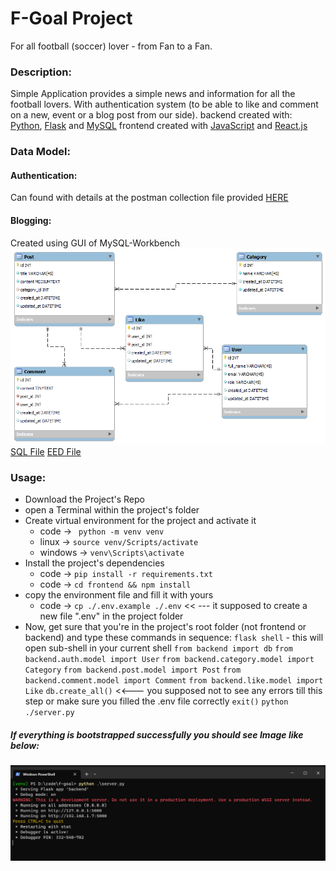 ﻿# F-Goal Project

For all football (soccer) lover - from Fan to a Fan.

### Description:

Simple Application provides a simple news and information for all the football lovers.
With authentication system (to be able to like and comment on a new, event or a blog post from our side).
backend created with: [Python](https://www.python.org/), [Flask](https://flask.palletsprojects.com/en/2.3.x/) and [MySQL](https://www.mysql.com/)
frontend created with [JavaScript](https://www.javascript.com/) and [React.js](https://react.dev/)

### Data Model:

#### Authentication:

Can found with details at the postman collection file provided [HERE](./F-Goal.postman_collection.json)

#### Blogging:

Created using GUI of MySQL-Workbench
<img src="./F-goal.png" />
[SQL File](./schema.sql)
[EED File](./F-Goal.mwb)

### Usage:

- Download the Project's Repo
- open a Terminal within the project's folder
- Create virtual environment for the project and activate it
  - code -> ` python -m venv venv`
  - linux -> `source venv/Scripts/activate`
  - windows -> `venv\Scripts\activate`
- Install the project's dependencies
  - code -> `pip install -r requirements.txt`
  - code -> `cd frontend && npm install`
- copy the environment file and fill it with yours
  - code -> `cp ./.env.example ./.env` << --- it supposed to create a new file ".env" in the project folder
- Now, get sure that you're in the project's root folder (not frontend or backend) and type these commands in sequence:
  `flask shell` - this will open sub-shell in your current shell
  `from backend import db`
  `from backend.auth.model import User`
  `from backend.category.model import Category`
  `from backend.post.model import Post`
  `from backend.comment.model import Comment`
  `from backend.like.model import Like`
  `db.create_all()` <<--- you supposed not to see any errors till this step or make sure you filled the .env file correctly
  `exit()`
  `python ./server.py`

##### If everything is bootstrapped successfully you should see Image like below:

<img src="./shell.png" />
